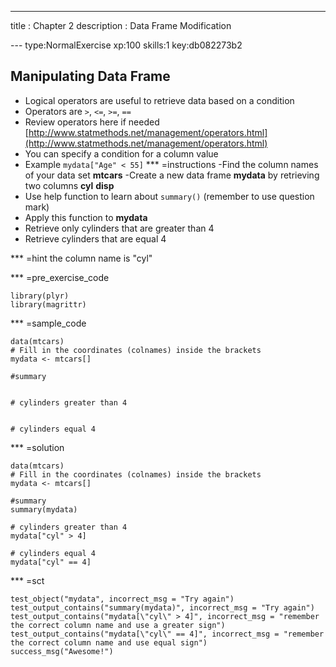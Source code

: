 ---
title       : Chapter 2
description : Data Frame Modification
  
--- type:NormalExercise xp:100 skills:1 key:db082273b2
## Manipulating Data Frame

- Logical operators are useful to retrieve data based on a condition
- Operators are ` > `, ` <= `, ` >= `, ` == `
- Review operators here if needed [http://www.statmethods.net/management/operators.html](http://www.statmethods.net/management/operators.html)
- You can specify a condition for a column value
- Example ` mydata["Age" < 55] `
*** =instructions
-Find the column names of your data set **mtcars**
-Create a new data frame **mydata** by retrieving two columns **cyl** **disp**
- Use help function to learn about ` summary() ` (remember to use question mark)
- Apply this function to **mydata**
- Retrieve only cylinders that are greater than 4
- Retrieve cylinders that are equal 4

*** =hint
the column name is "cyl"

*** =pre_exercise_code
```{r}
library(plyr)
library(magrittr)
```

*** =sample_code
```{r}
data(mtcars)
# Fill in the coordinates (colnames) inside the brackets
mydata <- mtcars[]

#summary


# cylinders greater than 4


# cylinders equal 4

```

*** =solution
```{r}
data(mtcars)
# Fill in the coordinates (colnames) inside the brackets
mydata <- mtcars[]

#summary
summary(mydata)

# cylinders greater than 4
mydata["cyl" > 4]

# cylinders equal 4
mydata["cyl" == 4]
```

*** =sct
```{r}
test_object("mydata", incorrect_msg = "Try again")
test_output_contains("summary(mydata)", incorrect_msg = "Try again")
test_output_contains("mydata[\"cyl\" > 4]", incorrect_msg = "remember the correct column name and use a greater sign")
test_output_contains("mydata[\"cyl\" == 4]", incorrect_msg = "remember the correct column name and use equal sign")
success_msg("Awesome!")
```